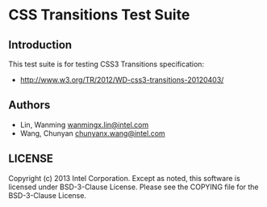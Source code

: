 # CSS Transitions Test Suite

## Introduction

This test suite is for testing CSS3 Transitions specification:
* http://www.w3.org/TR/2012/WD-css3-transitions-20120403/

## Authors

* Lin, Wanming <wanmingx.lin@intel.com>
* Wang, Chunyan <chunyanx.wang@intel.com>

## LICENSE

Copyright (c) 2013 Intel Corporation.
Except as noted, this software is licensed under BSD-3-Clause License.
Please see the COPYING file for the BSD-3-Clause License.
